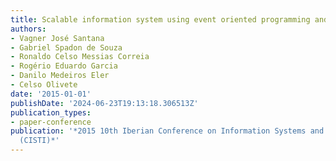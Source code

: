 ```yaml
---
title: Scalable information system using event oriented programming and NoSQL
authors:
- Vagner José Santana
- Gabriel Spadon de Souza
- Ronaldo Celso Messias Correia
- Rogério Eduardo Garcia
- Danilo Medeiros Eler
- Celso Olivete
date: '2015-01-01'
publishDate: '2024-06-23T19:13:18.306513Z'
publication_types:
- paper-conference
publication: '*2015 10th Iberian Conference on Information Systems and Technologies
  (CISTI)*'
---
```

